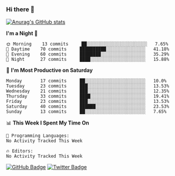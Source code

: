 ### Hi there 👋

[![Anurag's GitHub stats](https://github-readme-stats.vercel.app/api?username=koheitasaka&count_private=true)](https://github.com/koheitasaka/github-readme-stats)

<!--START_SECTION:waka-->
**I'm a Night 🦉** 

```text
🌞 Morning    13 commits     ██░░░░░░░░░░░░░░░░░░░░░░░   7.65% 
🌆 Daytime    70 commits     ██████████░░░░░░░░░░░░░░░   41.18% 
🌃 Evening    60 commits     ████████░░░░░░░░░░░░░░░░░   35.29% 
🌙 Night      27 commits     ████░░░░░░░░░░░░░░░░░░░░░   15.88%

```
📅 **I'm Most Productive on Saturday** 

```text
Monday       17 commits     ██░░░░░░░░░░░░░░░░░░░░░░░   10.0% 
Tuesday      23 commits     ███░░░░░░░░░░░░░░░░░░░░░░   13.53% 
Wednesday    21 commits     ███░░░░░░░░░░░░░░░░░░░░░░   12.35% 
Thursday     33 commits     ████░░░░░░░░░░░░░░░░░░░░░   19.41% 
Friday       23 commits     ███░░░░░░░░░░░░░░░░░░░░░░   13.53% 
Saturday     40 commits     ██████░░░░░░░░░░░░░░░░░░░   23.53% 
Sunday       13 commits     ██░░░░░░░░░░░░░░░░░░░░░░░   7.65%

```


📊 **This Week I Spent My Time On** 

```text
💬 Programming Languages: 
No Activity Tracked This Week

🔥 Editors: 
No Activity Tracked This Week

```


<!--END_SECTION:waka-->

[![GitHub Badge](https://img.shields.io/badge/GitHub-100000?style=for-the-badge&logo=github&logoColor=white)](https://github.com/koheitasaka)
[![Twitter Badge](https://img.shields.io/badge/Twitter-1DA1F2?style=for-the-badge&logo=twitter&logoColor=white)](https://twitter.com/sleep_asleep_)
